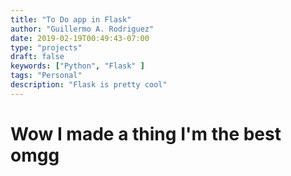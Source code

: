 ```yaml
---
title: "To Do app in Flask"
author: "Guillermo A. Rodriguez"
date: 2019-02-19T00:49:43-07:00
type: "projects"
draft: false
keywords: ["Python", "Flask" ]
tags: "Personal"
description: "Flask is pretty cool"
---
```



# Wow I made a thing I'm the best omgg
